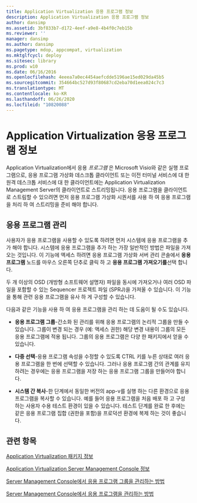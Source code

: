 ```yaml
---
title: Application Virtualization 응용 프로그램 정보
description: Application Virtualization 응용 프로그램 정보
author: dansimp
ms.assetid: 3bf833b7-d172-4eef-a9e8-4b4f0c7eb15b
ms.reviewer: ''
manager: dansimp
ms.author: dansimp
ms.pagetype: mdop, appcompat, virtualization
ms.mktglfcycl: deploy
ms.sitesec: library
ms.prod: w10
ms.date: 06/16/2016
ms.openlocfilehash: 4eeea7a0ec4454aefcdde5196ae15ed029da45b5
ms.sourcegitcommit: 354664bc527d93f80687cd2eba70d1eea024c7c3
ms.translationtype: MT
ms.contentlocale: ko-KR
ms.lasthandoff: 06/26/2020
ms.locfileid: "10820088"
---
```

# Application Virtualization 응용 프로그램 정보


Application Virtualization에서 응용 *프로그램* 은 Microsoft Visio와 같은 실행 프로그램으로, 응용 프로그램 가상화 데스크톱 클라이언트 또는 이전 터미널 서비스에 대 한 원격 데스크톱 서비스에 대 한 클라이언트에는 Application Virtualization Management Server의 클라이언트로 스트리밍됩니다. 응용 프로그램을 클라이언트로 스트림할 수 있으려면 먼저 응용 프로그램 가상화 시퀀서를 사용 하 여 응용 프로그램을 처리 하 여 스트리밍을 준비 해야 합니다.

## 응용 프로그램 관리


사용자가 응용 프로그램을 사용할 수 있도록 하려면 먼저 시스템에 응용 프로그램을 추가 해야 합니다. 시스템에 응용 프로그램을 추가 하는 가장 일반적인 방법은 파일을 가져오는 것입니다. 이 기능에 액세스 하려면 응용 프로그램 가상화 서버 관리 콘솔에서 **응용 프로그램** 노드를 마우스 오른쪽 단추로 클릭 하 고 **응용 프로그램 가져오기를**선택 합니다.

두 개 이상의 OSD (개방형 소프트웨어 설명자) 파일을 동시에 가져오거나 여러 OSD 파일을 포함할 수 있는 Sequencer 프로젝트 파일 (SPRJ)을 가져올 수 있습니다. 이 기능을 통해 관련 응용 프로그램을 유사 하 게 구성할 수 있습니다.

다음과 같은 기능을 사용 하 여 응용 프로그램을 관리 하는 데 도움이 될 수도 있습니다.

-   **응용 프로그램 그룹**-간소화 된 관리를 위해 응용 프로그램의 논리적 그룹을 만들 수 있습니다. 그룹이 변경 되는 경우 (예: 액세스 권한) 해당 변경 내용이 그룹의 모든 응용 프로그램에 적용 됩니다. 그룹의 응용 프로그램은 다양 한 패키지에서 얻을 수 있습니다.

-   **다중 선택**-응용 프로그램 속성을 수정할 수 있도록 CTRL 키를 누른 상태로 여러 응용 프로그램을 한 번에 선택할 수 있습니다. 그러나 응용 프로그램 간의 관계를 유지 하려는 경우에는 응용 프로그램을 저장 하는 응용 프로그램 그룹을 만들어야 합니다.

-   **시스템 간 복사**-한 단계에서 동일한 버전의 app-v를 실행 하는 다른 환경으로 응용 프로그램을 복사할 수 있습니다. 예를 들어 응용 프로그램을 처음 배포 하 고 구성 하는 사용자 수용 테스트 환경이 있을 수 있습니다. 테스트 단계를 완료 한 후에는 같은 응용 프로그램 집합 (권한을 포함)을 프로덕션 환경에 복제 하는 것이 좋습니다.

## 관련 항목


[Application Virtualization 패키지 정보](about-application-virtualization-packages.md)

[Application Virtualization Server Management Console 정보](about-the-application-virtualization-server-management-console.md)

[Server Management Console에서 응용 프로그램 그룹을 관리하는 방법](how-to-manage-application-groups-in-the-server-management-console.md)

[Server Management Console에서 응용 프로그램을 관리하는 방법](how-to-manage-applications-in-the-server-management-console.md)

 

 





